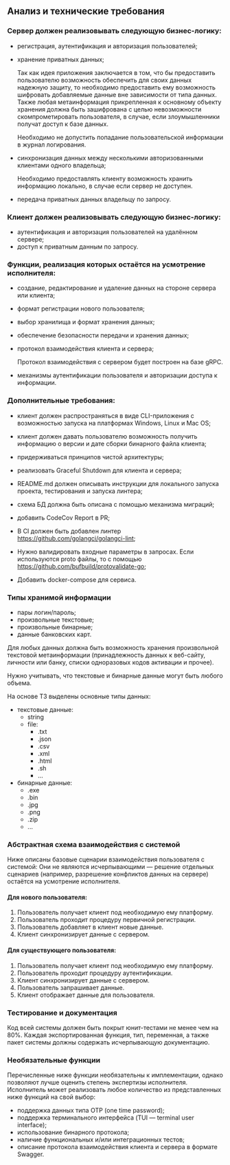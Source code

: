 ## Анализ и технические требования

### Сервер должен реализовывать следующую бизнес-логику:
- регистрация, аутентификация и авторизация пользователей;
- хранение приватных данных;

    Так как идея приложения заключается в том, что бы предоставить пользователю возможность обеспечить для своих данных надежную защиту, то необходимо предоставить ему возможность шифровать добавляемые данные вне зависимости от типа данных. Также любая метаинформация прикрепленная к основному объекту хранения должна быть зашифрована с целью невозможности скомпрометировать пользователя, в случае, если злоумышленники получат доступ к базе данных.

    Необходимо не допустить попадание пользовательской информации в журнал логирования.

- синхронизация данных между несколькими авторизованными клиентами одного владельца;

    Необходимо предоставлять клиенту возможность хранить информацию локально, в случае если сервер не доступен.
    

- передача приватных данных владельцу по запросу.

### Клиент должен реализовывать следующую бизнес-логику:
- аутентификация и авторизация пользователей на удалённом сервере;
- доступ к приватным данным по запросу.

### Функции, реализация которых остаётся на усмотрение исполнителя:
- создание, редактирование и удаление данных на стороне сервера или клиента;
- формат регистрации нового пользователя;
- выбор хранилища и формат хранения данных;
- обеспечение безопасности передачи и хранения данных;
- протокол взаимодействия клиента и сервера;

  Протокол взаимодействия с сервером будет построен на базе gRPC.
- механизмы аутентификации пользователя и авторизации доступа к информации.

### Дополнительные требования:
- клиент должен распространяться в виде CLI-приложения с возможностью запуска на платформах Windows, Linux и Mac OS;
- клиент должен давать пользователю возможность получить информацию о версии и дате сборки бинарного файла клиента;

- придерживаться принципов чистой архитектуры;
- реализовать Graceful Shutdown для клиента и сервера;
- README.md должен описывать инструкции для локального запуска проекта, тестирования и запуска линтера;
- схема БД должна быть описана с помощью механизма миграций;
- добавить CodeCov Report в PR;
- В CI должен быть добавлен линтер https://github.com/golangci/golangci-lint;
- Нужно валидировать входные параметры в запросах. Если используются proto файлы, то с помощью https://github.com/bufbuild/protovalidate-go;
- Добавить docker-compose для сервиса.

### Типы хранимой информации
- пары логин/пароль;
- произвольные текстовые;
- произвольные бинарные;
- данные банковских карт.

Для любых данных должна быть возможность хранения произвольной текстовой метаинформации (принадлежность данных к веб-сайту, личности или банку, списки одноразовых кодов активации и прочее).

Нужно учитывать, что текстовые и бинарные данные могут быть любого объема.

На основе ТЗ выделены основные типы данных:
- текстовые данные:
    - string
    - file:
        - .txt
        - .json
        - .csv
        - .xml
        - .html
        - .sh
        - ...
- бинарные данные:
    - .exe
    - .bin
    - .jpg
    - .png
    - .zip
    - ...

### Абстрактная схема взаимодействия с системой

Ниже описаны базовые сценарии взаимодействия пользователя с системой:
Они не являются исчерпывающими — решение отдельных сценариев (например, разрешение конфликтов данных на сервере) остаётся на усмотрение исполнителя.

#### Для нового пользователя:
1. Пользователь получает клиент под необходимую ему платформу.
2. Пользователь проходит процедуру первичной регистрации.
3. Пользователь добавляет в клиент новые данные.
4. Клиент синхронизирует данные с сервером.

#### Для существующего пользователя:
1. Пользователь получает клиент под необходимую ему платформу.
2. Пользователь проходит процедуру аутентификации.
3. Клиент синхронизирует данные с сервером.
4. Пользователь запрашивает данные.
5. Клиент отображает данные для пользователя.

### Тестирование и документация
Код всей системы должен быть покрыт юнит-тестами не менее чем на 80%. Каждая экспортированная функция, тип, переменная, а также пакет системы должны содержать исчерпывающую документацию.

### Необязательные функции
Перечисленные ниже функции необязательны к имплементации, однако позволяют лучше оценить степень экспертизы исполнителя. Исполнитель может реализовать любое количество из представленных ниже функций на свой выбор:
- поддержка данных типа OTP (one time password);
- поддержка терминального интерфейса (TUI — terminal user interface);
- использование бинарного протокола;
- наличие функциональных и/или интеграционных тестов;
- описание протокола взаимодействия клиента и сервера в формате Swagger.